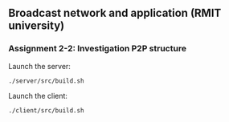 ## Broadcast network and application (RMIT university)

### Assignment 2-2: Investigation P2P structure

Launch the server:

```
./server/src/build.sh
```

Launch the client:

```
./client/src/build.sh
```
